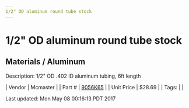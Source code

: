 ```yaml
---
1/2" OD aluminum round tube stock
---
```

# 1/2" OD aluminum round tube stock
## Materials / Aluminum
Description: 	1/2" OD .402 ID aluminum tubing, 6ft length 

| Vendor | Mcmaster | 
| Part # | [9056K65](https://www.mcmaster.com/#9056K65) | 
| Unit Price | $28.69 | 
| Tags: |  | 

Last updated: Mon May 08 00:16:13 PDT 2017